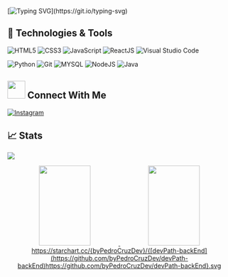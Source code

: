 

[![Typing SVG](https://readme-typing-svg.demolab.com?font=Fira+Code&pause=1000&color=ff69b4&multiline=true&width=435&height=60&lines=Hi+there%2C+I'm+Pedro+Cruz.;Web-Developer.)](https://git.io/typing-svg)


## 🔧 Technologies & Tools
<!-- OS -->
<!-- ![Linux](https://img.shields.io/badge/OS-Linux%20Manjaro-informational?style=flat&logo=linux&logoColor=white&color=ff69b4) -->
<!-- ![Windows](https://img.shields.io/badge/OS-Windows-informational?style=flat&logo=windows&logoColor=white&color=ff69b4) -->


![HTML5](https://img.shields.io/badge/html5-%23E34F26.svg?style=for-the-badge&logo=html5&logoColor=white)
![CSS3](https://img.shields.io/badge/css3-%231572B6.svg?style=for-the-badge&logo=css3&logoColor=white)
![JavaScript](https://icons8.com/icon/108784/javascript)
![ReactJS](https://img.shields.io/badge/react-C.svg?style=for-the-badge&logo=react&color=282C34)
![Visual Studio Code](https://img.shields.io/badge/Visual%20Studio%20Code-0078d7.svg?style=for-the-badge&logo=visual-studio-code&logoColor=white)

![Python](https://img.shields.io/badge/python-%23323330.svg?style=for-the-badge&logo=python&logoColor=FFDB4F&color=1F4361)
![Git](https://img.shields.io/badge/git-%23F05033.svg?style=for-the-badge&logo=git&logoColor=white)
![MYSQL](https://img.shields.io/badge/MySQL-00000F?style=for-the-badge&logo=mysql&logoColor=white)
![NodeJS](https://img.shields.io/badge/node.js-6DA55F?style=for-the-badge&logo=node.js&logoColor=white)
![Java](https://img.shields.io/badge/Java-ED8B00?style=for-the-badge&logo=openjdk&logoColor=white)



## <img height="40" src="https://raw.githubusercontent.com/innng/innng/master/assets/kyubey.gif"/> Connect With Me
<!-- Contacts -->
[![Instagram](https://img.shields.io/badge/Instagram-%23E4405F.svg?style=flat&logo=Instagram&logoColor=white&color=C13584)](https://www.instagram.com/creed_67)
<!-- ![](https://img.shields.io/badge/Slack-4A154B?style=flat&logo=slack&logoColor=white&color=4A154B) -->

## &#x1f4c8; Stats
[![](https://www.codewars.com/users/BabyCreed/badges/micro)](https://www.codewars.com/users/BabyCreed)


<div align="center">
<a href="https://github.com/byPedroCruzDev">
  <img height="180em" width="48%" src="https://github-readme-stats.vercel.app/api?username=byPedroCruzDev&show_icons=true&theme=dracula&include_all_commits=true&count_private=true"/>
  <img height="180em" width="48%" src="https://github-readme-stats.vercel.app/api/top-langs/?username=byPedroCruzDev&layout=compact&langs_count=7&theme=dracula"/>
   https://starchart.cc/{byPedroCruzDev}/{[devPath-backEnd](https://github.com/byPedroCruzDev/devPath-backEnd)https://github.com/byPedroCruzDev/devPath-backEnd}.svg
  
</div>
